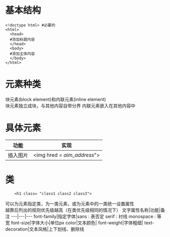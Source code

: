 # 基本结构

    <!doctype html> #必要的
    <html>
      <head>
      #添加标题内容
      </head>
      <body>
      #添加主体内容
      </body>
    </html>

# 元素种类
块元素(block element)和内联元素(inline element)  
块元素独立成块，与其他内容自带分界
内联元素嵌入在其他内容中
# 具体元素
功能|实现
---|---
插入图片|<img hred = *aim_address*">
# 类
        <h1 class= "class1 class2 class3">
可以为元素指定类，为一类元素，或为元素中的一类统一设置属性  
越靠后列出的规则优先级越高（在类优先级相同的情况下）
文字属性名称|功能|备注
---|---|---
font-family|指定字体|sans : 表否定  serif : 衬线  monospace : 等宽 
font-size|字体大小|单位px
color|文本颜色|
font-weight|字体粗细|
text-decoration|文本风格|上下划线、删除线

